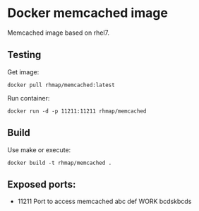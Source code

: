 # Docker memcached image

Memcached image based on rhel7.

## Testing

Get image:

`docker pull rhmap/memcached:latest`

Run container:

`docker run -d -p 11211:11211 rhmap/memcached`

## Build

Use make or execute:

`docker build -t rhmap/memcached .`

## Exposed ports:

- 11211
Port to access memcached
abc
def
WORK
bcdskbcds

